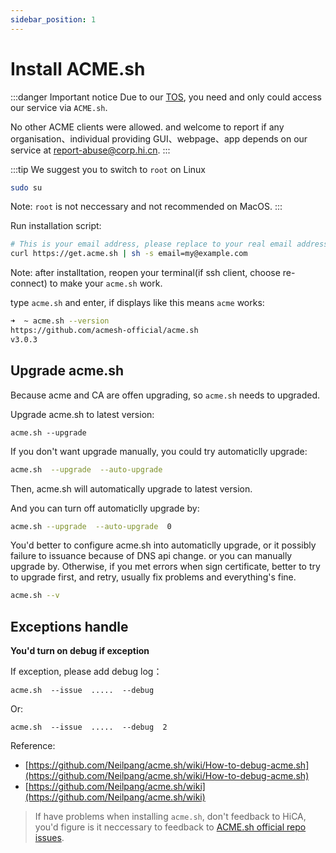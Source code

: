 ```yaml
---
sidebar_position: 1
---
```


# Install ACME.sh

:::danger Important notice
Due to our [TOS](/EULA), you need and only could access our service via `ACME.sh`.

No other ACME clients were allowed. and welcome to report if any organisation、individual providing GUI、webpage、app depends on our service at [report-abuse@corp.hi.cn](mailto:report-abuse@corp.hi.cn).
:::

:::tip
We suggest you to switch to `root` on Linux

```bash
sudo su
```

Note: `root` is not neccessary and not recommended on MacOS.
:::

Run installation script:

```bash
# This is your email address, please replace to your real email address, it will be used to send order failure diagnosis.
curl https://get.acme.sh | sh -s email=my@example.com
```

Note: after installtation, reopen your terminal(if ssh client, choose re-connect) to make your `acme.sh` work.

type `acme.sh` and enter, if displays like this means `acme` works:

```bash
➜  ~ acme.sh --version
https://github.com/acmesh-official/acme.sh
v3.0.3
```


## Upgrade acme.sh

Because acme and CA are offen upgrading, so `acme.sh` needs to upgraded.

Upgrade acme.sh to latest version:

```
acme.sh --upgrade
```

If you don't want upgrade manually, you could try automaticlly upgrade:

```bash
acme.sh  --upgrade  --auto-upgrade
```

Then, acme.sh will automatically upgrade to latest version.

And you can turn off automaticlly upgrade by:

```bash
acme.sh --upgrade  --auto-upgrade  0
```

You'd better to configure acme.sh into automaticlly upgrade, or it possibly failure to issuance because of DNS api change. or you can manually upgrade by. Otherwise, if you met errors when sign certificate, better to try to upgrade first, and retry, usually fix problems and everything's fine.

```bash
acme.sh --v
```

## Exceptions handle

**You'd turn on debug if exception**

If exception, please add debug log：

```
acme.sh  --issue  .....  --debug
```

Or:

```
acme.sh  --issue  .....  --debug  2
```

Reference: 
- [https://github.com/Neilpang/acme.sh/wiki/How-to-debug-acme.sh](https://github.com/Neilpang/acme.sh/wiki/How-to-debug-acme.sh)
- [https://github.com/Neilpang/acme.sh/wiki](https://github.com/Neilpang/acme.sh/wiki)


> If have problems when installing `acme.sh`, don't feedback to HiCA, you'd figure is it neccessary to feedback to [ACME.sh official repo issues](https://github.com/acmesh-official/acme.sh/issues/new).
